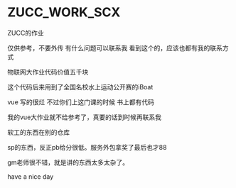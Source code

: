 # ZUCC_WORK_SCX
ZUCC的作业

仅供参考，不要外传
有什么问题可以联系我
看到这个的，应该也都有我的联系方式





物联网大作业代码价值五千块

这个代码后来用到了全国名校水上运动公开赛的iBoat

vue 写的很烂 不过你们上这门课的时候 书上都有代码

我的vue大作业就不给参考了，真要的话到时候再联系我

软工的东西在别的仓库

sp的东西，反正pb给分很低。服务外包拿奖了最后也才88 

gm老师很不错，就是讲的东西太多太杂了。

have a nice day
